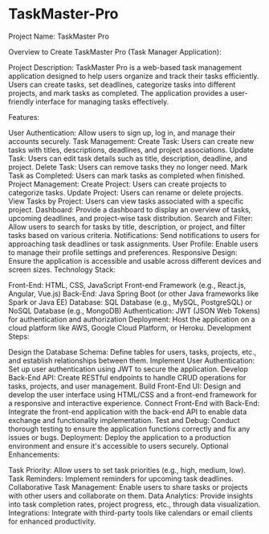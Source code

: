 # TaskMaster-Pro

Project Name: TaskMaster Pro

Overview to Create TaskMaster Pro (Task Manager Application):

Project Description:
TaskMaster Pro is a web-based task management application designed to help users organize and track their tasks efficiently. Users can create tasks, set deadlines, categorize tasks into different projects, and mark tasks as completed. The application provides a user-friendly interface for managing tasks effectively.

Features:

User Authentication: Allow users to sign up, log in, and manage their accounts securely.
Task Management:
Create Task: Users can create new tasks with titles, descriptions, deadlines, and project associations.
Update Task: Users can edit task details such as title, description, deadline, and project.
Delete Task: Users can remove tasks they no longer need.
Mark Task as Completed: Users can mark tasks as completed when finished.
Project Management:
Create Project: Users can create projects to categorize tasks.
Update Project: Users can rename or delete projects.
View Tasks by Project: Users can view tasks associated with a specific project.
Dashboard: Provide a dashboard to display an overview of tasks, upcoming deadlines, and project-wise task distribution.
Search and Filter: Allow users to search for tasks by title, description, or project, and filter tasks based on various criteria.
Notifications: Send notifications to users for approaching task deadlines or task assignments.
User Profile: Enable users to manage their profile settings and preferences.
Responsive Design: Ensure the application is accessible and usable across different devices and screen sizes.
Technology Stack:

Front-End:
HTML, CSS, JavaScript
Front-end Framework (e.g., React.js, Angular, Vue.js)
Back-End:
Java
Spring Boot (or other Java frameworks like Spark or Java EE)
Database:
SQL Database (e.g., MySQL, PostgreSQL) or NoSQL Database (e.g., MongoDB)
Authentication:
JWT (JSON Web Tokens) for authentication and authorization
Deployment:
Host the application on a cloud platform like AWS, Google Cloud Platform, or Heroku.
Development Steps:

Design the Database Schema: Define tables for users, tasks, projects, etc., and establish relationships between them.
Implement User Authentication: Set up user authentication using JWT to secure the application.
Develop Back-End API: Create RESTful endpoints to handle CRUD operations for tasks, projects, and user management.
Build Front-End UI: Design and develop the user interface using HTML/CSS and a front-end framework for a responsive and interactive experience.
Connect Front-End with Back-End: Integrate the front-end application with the back-end API to enable data exchange and functionality implementation.
Test and Debug: Conduct thorough testing to ensure the application functions correctly and fix any issues or bugs.
Deployment: Deploy the application to a production environment and ensure it's accessible to users securely.
Optional Enhancements:

Task Priority: Allow users to set task priorities (e.g., high, medium, low).
Task Reminders: Implement reminders for upcoming task deadlines.
Collaborative Task Management: Enable users to share tasks or projects with other users and collaborate on them.
Data Analytics: Provide insights into task completion rates, project progress, etc., through data visualization.
Integrations: Integrate with third-party tools like calendars or email clients for enhanced productivity.
